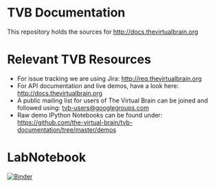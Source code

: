 
# TVB Documentation

This repository holds the sources for http://docs.thevirtualbrain.org

# Relevant TVB Resources

- For issue tracking we are using Jira: http://req.thevirtualbrain.org
- For API documentation and live demos, have a look here: http://docs.thevirtualbrain.org
- A public mailing list for users of The Virtual Brain can be joined and followed using: tvb-users@googlegroups.com
- Raw demo IPython Notebooks can be found under: https://github.com/the-virtual-brain/tvb-documentation/tree/master/demos


# LabNotebook

[![Binder](https://mybinder.org/badge.svg)](https://mybinder.org/v2/gh/JohnGriffiths/tvb-documentation/enh_binderconfig)






